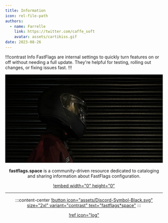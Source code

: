```yaml
---
title: Information
icon: rel-file-path	
authors:
  - name: Farrelle
    link: https://twitter.com/caffe_soft
    avatar: assets/cartikiss.gif
date: 2023-08-26
---
```


!!!contrast Info
FastFlags are internal settings to quickly turn features on or off without needing a full update. They're helpful for testing, rolling out changes, or fixing issues fast.
!!!

<div align="center">
  
<img src="assets/pbc.png" width="768">

**fastflags.space** is a community-driven resource dedicated to cataloging and sharing information about FastFlags configuration.

[!embed width="0" height="0"](https://www.youtube.com/embed/N5dOy9FGtDg?&autoplay=1)

---

:::content-center
[!button icon="assets/Discord-Symbol-Black.svg" size="2xl" variant="contrast" text="fastflags*space"](https://discord.gg/6zqNQTSkrg)
:::

[!ref icon="log"](/logs/changelog.md)

</div>
